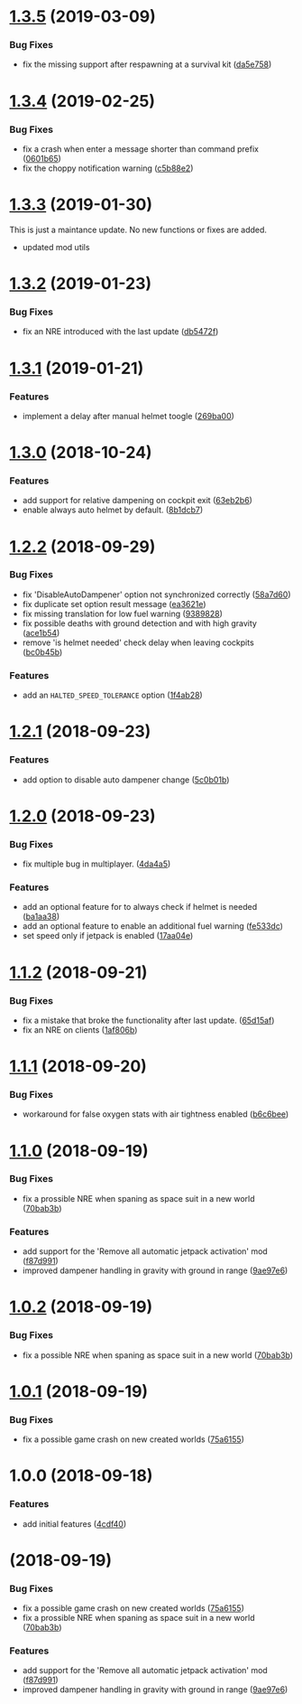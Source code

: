 # [1.3.5](https://github.com/SiskSjet/SmartSuit/compare/v1.3.4...v1.3.5) (2019-03-09)


### Bug Fixes

* fix the missing support after respawning at a survival kit ([da5e758](https://github.com/SiskSjet/SmartSuit/commit/da5e758))



# [1.3.4](https://github.com/SiskSjet/SmartSuit/compare/v1.3.3...v1.3.4) (2019-02-25)


### Bug Fixes

* fix a crash when enter a message shorter than command prefix ([0601b65](https://github.com/SiskSjet/SmartSuit/commit/0601b65))
* fix the choppy notification warning ([c5b88e2](https://github.com/SiskSjet/SmartSuit/commit/c5b88e2))



# [1.3.3](https://github.com/SiskSjet/SmartSuit/compare/v1.3.2...v1.3.3) (2019-01-30)

This is just a maintance update. No new functions or fixes are added.

* updated mod utils



# [1.3.2](https://github.com/SiskSjet/SmartSuit/compare/v1.3.1...v1.3.2) (2019-01-23)


### Bug Fixes

* fix an NRE introduced with the last update ([db5472f](https://github.com/SiskSjet/SmartSuit/commit/db5472f))



# [1.3.1](https://github.com/SiskSjet/SmartSuit/compare/v1.3.0...v1.3.1) (2019-01-21)


### Features

* implement a delay after manual helmet toogle ([269ba00](https://github.com/SiskSjet/SmartSuit/commit/269ba00))



<a name="1.3.0"></a>
# [1.3.0](https://github.com/SiskSjet/SmartSuit/compare/v1.2.1...v1.3.0) (2018-10-24)


### Features

* add support for relative dampening on cockpit exit ([63eb2b6](https://github.com/SiskSjet/SmartSuit/commit/63eb2b6))
* enable always auto helmet by default. ([8b1dcb7](https://github.com/SiskSjet/SmartSuit/commit/8b1dcb7))



<a name="1.2.2"></a>
# [1.2.2](https://github.com/SiskSjet/SmartSuit/compare/v1.2.1...v1.2.2) (2018-09-29)


### Bug Fixes

* fix 'DisableAutoDampener' option not synchronized correctly ([58a7d60](https://github.com/SiskSjet/SmartSuit/commit/58a7d60))
* fix duplicate set option result message ([ea3621e](https://github.com/SiskSjet/SmartSuit/commit/ea3621e))
* fix missing translation for low fuel warning ([9389828](https://github.com/SiskSjet/SmartSuit/commit/9389828))
* fix possible deaths with ground detection and with high gravity ([ace1b54](https://github.com/SiskSjet/SmartSuit/commit/ace1b54))
* remove 'is helmet needed' check delay when leaving cockpits ([bc0b45b](https://github.com/SiskSjet/SmartSuit/commit/bc0b45b))


### Features

* add an `HALTED_SPEED_TOLERANCE` option ([1f4ab28](https://github.com/SiskSjet/SmartSuit/commit/1f4ab28))



<a name="1.2.1"></a>
# [1.2.1](https://github.com/SiskSjet/SmartSuit/compare/v1.1.1...v1.2.1) (2018-09-23)


### Features

* add option to disable auto dampener change ([5c0b01b](https://github.com/SiskSjet/SmartSuit/commit/5c0b01b))



<a name="1.2.0"></a>
# [1.2.0](https://github.com/SiskSjet/SmartSuit/compare/v1.1.2...v1.2.0) (2018-09-23)


### Bug Fixes

* fix multiple bug in multiplayer. ([4da4a5](https://github.com/SiskSjet/SmartSuit/commit/4da4a5))

### Features

* add an optional feature for to always check if helmet is needed ([ba1aa38](https://github.com/SiskSjet/SmartSuit/commit/ba1aa38))
* add an optional feature to enable an additional fuel warning ([fe533dc](https://github.com/SiskSjet/SmartSuit/commit/fe533dc))
* set speed only if jetpack is enabled ([17aa04e](https://github.com/SiskSjet/SmartSuit/commit/17aa04e))



<a name="1.1.2"></a>
# [1.1.2](https://github.com/SiskSjet/SmartSuit/compare/v1.1.1...v1.1.2) (2018-09-21)


### Bug Fixes

* fix a mistake that broke the functionality after last update. ([65d15af](https://github.com/SiskSjet/SmartSuit/commit/65d15af))
* fix an NRE on clients ([1af806b](https://github.com/SiskSjet/SmartSuit/commit/1af806b))



<a name="1.1.1"></a>
# [1.1.1](https://github.com/SiskSjet/SmartSuit/compare/v1.1.0...v1.1.1) (2018-09-20)


### Bug Fixes

* workaround for false oxygen stats with air tightness enabled ([b6c6bee](https://github.com/SiskSjet/SmartSuit/commit/b6c6bee))



<a name="1.1.0"></a>
# [1.1.0](https://github.com/SiskSjet/SmartSuit/compare/v1.0.2...v1.1.0) (2018-09-19)


### Bug Fixes

* fix a prossible NRE when spaning as space suit in a new world ([70bab3b](https://github.com/SiskSjet/SmartSuit/commit/70bab3b))


### Features

* add support for the 'Remove all automatic jetpack activation' mod ([f87d991](https://github.com/SiskSjet/SmartSuit/commit/f87d991))
* improved dampener handling in gravity with ground in range ([9ae97e6](https://github.com/SiskSjet/SmartSuit/commit/9ae97e6))



<a name="1.0.2"></a>
# [1.0.2](https://github.com/SiskSjet/SmartSuit/compare/v1.0.1...v1.0.2) (2018-09-19)


### Bug Fixes

* fix a possible NRE when spaning as space suit in a new world ([70bab3b](https://github.com/SiskSjet/SmartSuit/commit/70bab3b))



<a name="1.0.1"></a>
# [1.0.1](https://github.com/SiskSjet/SmartSuit/compare/v1.0.0...v1.0.1) (2018-09-19)


### Bug Fixes

* fix a possible game crash on new created worlds ([75a6155](https://github.com/SiskSjet/SmartSuit/commit/75a6155))



<a name="1.0.0"></a>
# 1.0.0 (2018-09-18)


### Features

* add initial features ([4cdf40](https://github.com/SiskSjet/SmartSuit/commit/4cdf40))



<a name=""></a>
#  (2018-09-19)


### Bug Fixes

* fix a possible game crash on new created worlds ([75a6155](https://github.com/SiskSjet/SmartSuit/commit/75a6155))
* fix a prossible NRE when spaning as space suit in a new world ([70bab3b](https://github.com/SiskSjet/SmartSuit/commit/70bab3b))


### Features

* add support for the 'Remove all automatic jetpack activation' mod ([f87d991](https://github.com/SiskSjet/SmartSuit/commit/f87d991))
* improved dampener handling in gravity with ground in range ([9ae97e6](https://github.com/SiskSjet/SmartSuit/commit/9ae97e6))



